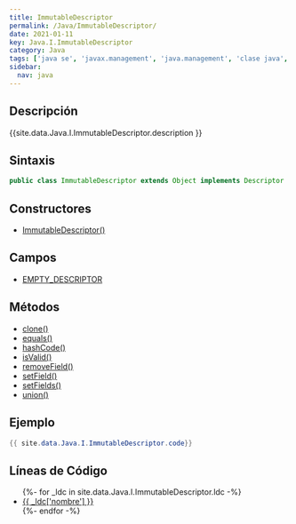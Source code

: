```yaml
---
title: ImmutableDescriptor
permalink: /Java/ImmutableDescriptor/
date: 2021-01-11
key: Java.I.ImmutableDescriptor
category: Java
tags: ['java se', 'javax.management', 'java.management', 'clase java', 'Java 1.6']
sidebar: 
  nav: java
---
```


## Descripción
{{site.data.Java.I.ImmutableDescriptor.description }}

## Sintaxis
~~~java
public class ImmutableDescriptor extends Object implements Descriptor
~~~

## Constructores
* [ImmutableDescriptor()](/Java/ImmutableDescriptor/ImmutableDescriptor/)

## Campos
* [EMPTY_DESCRIPTOR](/Java/ImmutableDescriptor/EMPTY_DESCRIPTOR/)

## Métodos
* [clone()](/Java/ImmutableDescriptor/clone/)
* [equals()](/Java/ImmutableDescriptor/equals/)
* [hashCode()](/Java/ImmutableDescriptor/hashCode/)
* [isValid()](/Java/ImmutableDescriptor/isValid/)
* [removeField()](/Java/ImmutableDescriptor/removeField/)
* [setField()](/Java/ImmutableDescriptor/setField/)
* [setFields()](/Java/ImmutableDescriptor/setFields/)
* [union()](/Java/ImmutableDescriptor/union/)

## Ejemplo
~~~java
{{ site.data.Java.I.ImmutableDescriptor.code}}
~~~

## Líneas de Código
<ul>
{%- for _ldc in site.data.Java.I.ImmutableDescriptor.ldc -%}
   <li>
       <a href="{{_ldc['url'] }}">{{ _ldc['nombre'] }}</a>
   </li>
{%- endfor -%}
</ul>
